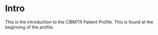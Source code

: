 <!-- StructureDefinition-cibmtr-patient-intro.md {% comment %}
*****************************************************************************************
*                            WARNING: DO NOT EDIT THIS FILE                             *
*                                                                                       *
* This file is generated by SUSHI. Any edits you make to this file will be overwritten. *
*                                                                                       *
* To change the contents of this file, edit the original source file at:                *
* ig-data/input/pagecontent/StructureDefinition-cibmtr-patient-intro.md                 *
*****************************************************************************************
{% endcomment %} -->
# Intro
This is the introduction to the CIBMTR Patient Profile.
This is found at the beginning of the profile.